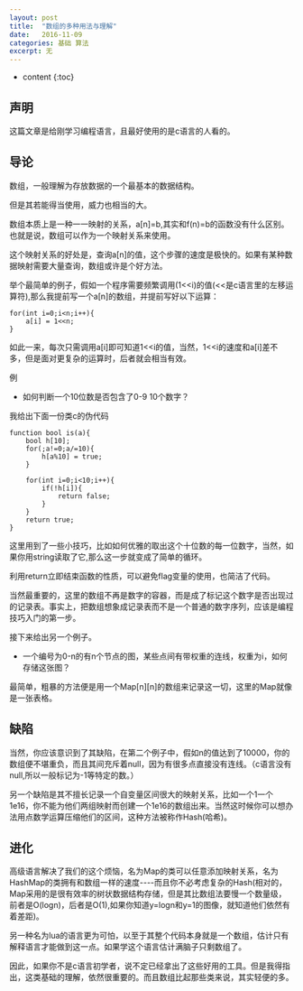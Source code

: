 ```yaml
---
layout: post
title:  "数组的多种用法与理解"
date:   2016-11-09
categories: 基础 算法
excerpt: 无
---
```

* content
{:toc}

## 声明

这篇文章是给刚学习编程语言，且最好使用的是c语言的人看的。

## 导论

数组，一般理解为存放数据的一个最基本的数据结构。

但是其若能得当使用，威力也相当的大。

数组本质上是一种一一映射的关系，a[n]=b,其实和f(n)=b的函数没有什么区别。也就是说，数组可以作为一个映射关系来使用。

这个映射关系的好处是，查询a[n]的值，这个步骤的速度是极快的。如果有某种数据映射需要大量查询，数组或许是个好方法。

举个最简单的例子，假如一个程序需要频繁调用(1<<i)的值(<<是c语言里的左移运算符),那么我提前写一个a[n]的数组，并提前写好以下运算：

    for(int i=0;i<n;i++){
        a[i] = 1<<n;
    }
    
如此一来，每次只需调用a[i]即可知道1<<i的值，当然，1<<i的速度和a[i]差不多，但是面对更复杂的运算时，后者就会相当有效。

例
* 如何判断一个10位数是否包含了0-9 10个数字？

我给出下面一份类c的伪代码

    function bool is(a){
        bool h[10];
        for(;a!=0;a/=10){
            h[a%10] = true;
        }
        
        for(int i=0;i<10;i++){
            if(!h[i]){
                return false;
            }
        }
        return true;
    }
    
这里用到了一些小技巧，比如如何优雅的取出这个十位数的每一位数字，当然，如果你用string读取了它,那么这一步就变成了简单的循环。

利用return立即结束函数的性质，可以避免flag变量的使用，也简洁了代码。

当然最重要的，这里的数组不再是数字的容器，而是成了标记这个数字是否出现过的记录表。事实上，把数组想象成记录表而不是一个普通的数字序列，应该是编程技巧入门的第一步。

接下来给出另一个例子。

* 一个编号为0-n的有n个节点的图，某些点间有带权重的连线，权重为i，如何存储这张图？

最简单，粗暴的方法便是用一个Map[n][n]的数组来记录这一切，这里的Map就像是一张表格。


## 缺陷

当然，你应该意识到了其缺陷，在第二个例子中，假如n的值达到了10000，你的数组便不堪重负，而且其间充斥着null，因为有很多点直接没有连线。（c语言没有null,所以一般标记为-1等特定的数。）

另一个缺陷是其不擅长记录一个自变量区间很大的映射关系，比如一个1一个1e16，你不能为他们两组映射而创建一个1e16的数组出来。当然这时候你可以想办法用点数学运算压缩他们的区间，这种方法被称作Hash(哈希)。

## 进化

高级语言解决了我们的这个烦恼，名为Map的类可以任意添加映射关系，名为HashMap的类拥有和数组一样的速度----而且你不必考虑复杂的Hash(相对的，Map采用的是很有效率的树状数据结构存储，但是其比数组法要慢一个数量级，前者是O(logn)，后者是O(1),如果你知道y=logn和y=1的图像，就知道他们依然有着差距)。

另一种名为lua的语言更为可怕，以至于其整个代码本身就是一个数组，估计只有解释语言才能做到这一点。如果学这个语言估计满脑子只剩数组了。

因此，如果你不是c语言初学者，说不定已经拿出了这些好用的工具。但是我得指出，这类基础的理解，依然很重要的。而且数组比起那些类来说，其实轻便的多。